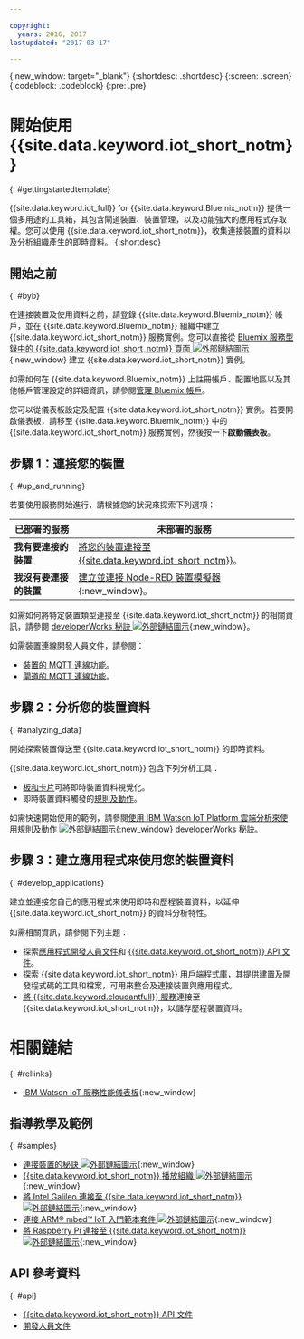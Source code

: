 ```yaml
---

copyright:
  years: 2016, 2017
lastupdated: "2017-03-17"

---
```


{:new_window: target="_blank"}
{:shortdesc: .shortdesc}
{:screen: .screen}
{:codeblock: .codeblock}
{:pre: .pre}

# 開始使用 {{site.data.keyword.iot_short_notm}}
{: #gettingstartedtemplate}

{{site.data.keyword.iot_full}} for {{site.data.keyword.Bluemix_notm}} 提供一個多用途的工具箱，其包含閘道裝置、裝置管理，以及功能強大的應用程式存取權。您可以使用 {{site.data.keyword.iot_short_notm}}，收集連接裝置的資料以及分析組織產生的即時資料。
{:shortdesc}

## 開始之前
{: #byb}

在連接裝置及使用資料之前，請登錄 {{site.data.keyword.Bluemix_notm}} 帳戶，並在 {{site.data.keyword.Bluemix_notm}} 組織中建立 {{site.data.keyword.iot_short_notm}} 服務實例。您可以直接從 [Bluemix 服務型錄中的 {{site.data.keyword.iot_short_notm}} 頁面 ![外部鏈結圖示](../../icons/launch-glyph.svg "外部鏈結圖示")](https://console.{DomainName}/catalog/services/internet-of-things-platform/){:new_window} 建立 {{site.data.keyword.iot_short_notm}} 實例。  

如需如何在 {{site.data.keyword.Bluemix_notm}} 上註冊帳戶、配置地區以及其他帳戶管理設定的詳細資訊，請參閱[管理 Bluemix 帳戶](https://console.ng.bluemix.net/docs/admin/account.html#signup)。

您可以從儀表板設定及配置 {{site.data.keyword.iot_short_notm}} 實例。若要開啟儀表板，請移至 {{site.data.keyword.Bluemix_notm}} 中的 {{site.data.keyword.iot_short_notm}} 服務實例，然後按一下**啟動儀表板**。

## 步驟 1：連接您的裝置
{: #up_and_running}

若要使用服務開始進行，請根據您的狀況來探索下列選項：

   |   已部署的服務 | 未部署的服務
  ------------- | -------------
  **我有要連接的裝置** | [將您的裝置連接至 {{site.data.keyword.iot_short_notm}}](iotplatform_task.html#iotplatform_task)。| 在[播放組織示範 ![外部鏈結圖示](../../icons/launch-glyph.svg "外部鏈結圖示")](http://discover-iot.eu-gb.mybluemix.net/?cm_mc_uid=44491599487314618721024&cm_mc_sid_50200000=1462798151#/play){:new_window} 中探索裝置連線。
  **我沒有要連接的裝置** | [建立並連接 Node-RED 裝置模擬器](nodereddevice_sample.html){:new_window}。 | 開始使用 [Watson IoT Platform 入門範本](https://console.ng.bluemix.net/docs/starters/IoT/iot500.html)。
如需如何將特定裝置類型連接至 {{site.data.keyword.iot_short_notm}} 的相關資訊，請參閱 [developerWorks 秘訣 ![外部鏈結圖示](../../icons/launch-glyph.svg "外部鏈結圖示")](https://developer.ibm.com/recipes/tutorials/category/internet-of-things-iot/){:new_window}。  

如需裝置連線開發人員文件，請參閱：
- [裝置的 MQTT 連線功能](devices/mqtt.html)。
- [閘道的 MQTT 連線功能](gateways/mqtt.html)。

## 步驟 2：分析您的裝置資料
{: #analyzing_data}

開始探索裝置傳送至 {{site.data.keyword.iot_short_notm}} 的即時資料。

{{site.data.keyword.iot_short_notm}} 包含下列分析工具：  
- [板和卡片](data_visualization.html)可將即時裝置資料視覺化。
- 即時裝置資料觸發的[規則及動作](analytics.html)。

如需快速開始使用的範例，請參閱[使用 IBM Watson IoT Platform 雲端分析來使用規則及動作 ![外部鏈結圖示](../../icons/launch-glyph.svg "外部鏈結圖示")](https://developer.ibm.com/recipes/tutorials/using-rules-and-actions-with-ibm-watson-iot-platform-cloud-analytics/){:new_window} developerWorks 秘訣。

## 步驟 3：建立應用程式來使用您的裝置資料
{: #develop_applications}

建立並連接您自己的應用程式來使用即時和歷程裝置資料，以延伸 {{site.data.keyword.iot_short_notm}} 的資料分析特性。

如需相關資訊，請參閱下列主題：   
- 探索[應用程式開發人員文件](applications/api.html)和 [{{site.data.keyword.iot_short_notm}} API 文件](reference/api.html)。
- 探索 [{{site.data.keyword.iot_short_notm}} 用戶端程式庫](iot_platform_client_lib.html)，其提供建置及開發程式碼的工具和檔案，可用來整合及連接裝置與應用程式。
- [將 {{site.data.keyword.cloudantfull}} 服務](cloudant_connector.html)連接至 {{site.data.keyword.iot_short_notm}}，以儲存歷程裝置資料。




# 相關鏈結
{: #rellinks}
* [IBM Watson IoT 服務性能儀表板](https://status.internetofthings.ibmcloud.com){:new_window}

## 指導教學及範例
{: #samples}
* [連接裝置的秘訣 ![外部鏈結圖示](../../icons/launch-glyph.svg "外部鏈結圖示")](https://developer.ibm.com/recipes/tutorials/category/internet-of-things-iot/){:new_window}
* [{{site.data.keyword.iot_short_notm}} 播放組織 ![外部鏈結圖示](../../icons/launch-glyph.svg "外部鏈結圖示")](https://play.internetofthings.ibmcloud.com/){:new_window}
* [將 Intel Galileo 連接至 {{site.data.keyword.iot_short_notm}} ![外部鏈結圖示](../../icons/launch-glyph.svg "外部鏈結圖示")](https://developer.ibm.com/recipes/tutorials/connect-an-intel-galileo-to-the-internet-of-things-foundation-connect/){:new_window}
* [連接 ARM® mbed™ IoT 入門範本套件 ![外部鏈結圖示](../../icons/launch-glyph.svg "外部鏈結圖示")](https://developer.ibm.com/recipes/tutorials/arm-mbed-iot-starter-kit-part-1/){:new_window}
* [將 Raspberry Pi 連接至 {{site.data.keyword.iot_short_notm}} ![外部鏈結圖示](../../icons/launch-glyph.svg "外部鏈結圖示")](https://developer.ibm.com/recipes/tutorials/raspberry-pi-4/){:new_window}

## API 參考資料
{: #api}
* [{{site.data.keyword.iot_short_notm}} API 文件](../reference/api.html)
* [開發人員文件](developer_doc_overview.html)
